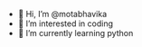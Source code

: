 - 👋 Hi, I’m @motabhavika
- 👀 I’m interested in coding 
- 🌱 I’m currently learning python


<!---
motabhavika/motabhavika is a ✨ special ✨ repository because its `README.md` (this file) appears on your GitHub profile.
You can click the Preview link to take a look at your changes.
--->
